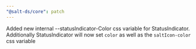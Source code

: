 ```yaml
---
"@salt-ds/core": patch
---
```


Added new internal --statusIndicator-Color css variable for StatusIndicator. Additionally StatusIndicator will now set `color` as well as the `saltIcon-color` css variable
